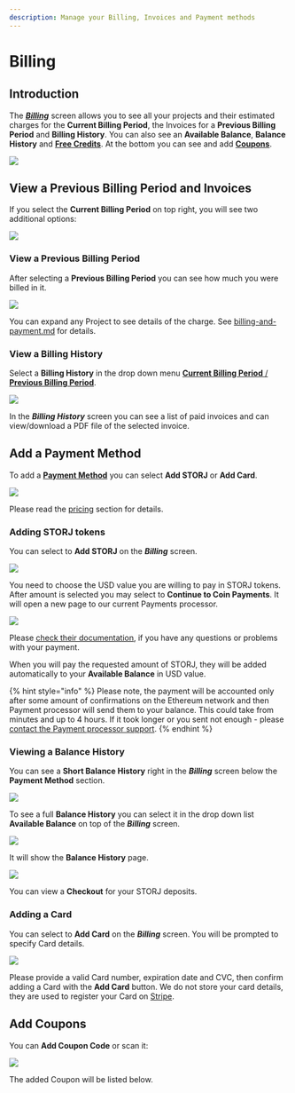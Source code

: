```yaml
---
description: Manage your Billing, Invoices and Payment methods
---
```


# Billing

## Introduction

The [_**Billing**_](billing.md) screen allows you to see all your projects and their estimated charges for the **Current Billing Period**, the Invoices for a **Previous Billing Period** and **Billing History**. You can also see an **Available Balance**, **Balance History** and [**Free Credits**](../../billing-payment-and-accounts-1/storj-token/promotional-credits.md#credits). At the bottom you can see and add [**Coupons**](../../billing-payment-and-accounts-1/storj-token/promotional-credits.md#coupons).

![](<../../.gitbook/assets/image (151).png>)

## View a Previous Billing Period and Invoices

If you select the **Current Billing Period** on top right, you will see two additional options:

![](<../../.gitbook/assets/image (146) (1).png>)

### View a Previous Billing Period

After selecting a **Previous Billing Period** you can see how much you were billed in it.

![](<../../.gitbook/assets/image (130).png>)

You can expand any Project to see details of the charge. See [billing-and-payment.md](../../billing-payment-and-accounts-1/pricing/billing-and-payment.md "mention") for details.

### View a Billing History

Select a **Billing History** in the drop down menu [**Current Billing Period** / **Previous Billing Period**](billing.md#view-a-previous-billing-period-and-invoices).

![](<../../.gitbook/assets/image (155) (1).png>)

In the _**Billing History**_ screen you can see a list of paid invoices and can view/download a PDF file of the selected invoice.

## Add a Payment Method

To add a [**Payment Method**](../../billing-payment-and-accounts-1/storj-token/) you can select **Add STORJ** or **Add Card**.

![](<../../.gitbook/assets/image (138) (1).png>)

Please read the [pricing](../../billing-payment-and-accounts-1/pricing/ "mention") section for details.

### Adding STORJ tokens

You can select to **Add STORJ** on the _**Billing**_ screen.

![](<../../.gitbook/assets/image (121).png>)

You need to choose the USD value you are willing to pay in STORJ tokens. After amount is selected you may select to **Continue to Coin Payments**. It will open a new page to our current Payments processor.

![](<../../.gitbook/assets/image (163).png>)

Please [check their documentation](https://www.coinpayments.net/help), if you have any questions or problems with your payment.

When you will pay the requested amount of STORJ, they will be added automatically to your **Available Balance** in USD value.

{% hint style="info" %}
Please note, the payment will be accounted only after some amount of confirmations on the Ethereum network and then Payment processor will send them to your balance. This could take from minutes and up to 4 hours. If it took longer or you sent not enough - please [contact the Payment processor support](https://www.coinpayments.net/help-support).
{% endhint %}

### Viewing a Balance History

You can see a **Short Balance History** right in the _**Billing**_ screen below the **Payment Method** section.

![](<../../.gitbook/assets/image (165) (1).png>)

To see a full **Balance History** you can select it in the drop down list **Available Balance** on top of the _**Billing**_ screen.

![](<../../.gitbook/assets/image (135) (1) (1).png>)

It will show the **Balance History** page.

![](<../../.gitbook/assets/image (129).png>)

You can view a **Checkout** for your STORJ deposits.

### Adding a Card

You can select to **Add Card** on the _**Billing**_ screen. You will be prompted to specify Card details.

![](<../../.gitbook/assets/image (128).png>)

Please provide a valid Card number, expiration date and CVC, then confirm adding a Card with the **Add Card** button. We do not store your card details, they are used to register your Card on [Stripe](https://stripe.com/).

## Add Coupons

You can **Add Coupon Code** or scan it:

![](<../../.gitbook/assets/image (145) (1).png>)

The added Coupon will be listed below.
